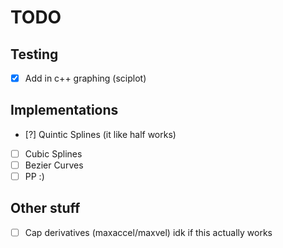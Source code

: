 # TODO

## Testing 
- [x] Add in c++ graphing (sciplot)

## Implementations
 - [?] Quintic Splines (it like half works)
 - [ ] Cubic Splines
 - [ ] Bezier Curves
 - [ ] PP :) 

## Other stuff
- [ ] Cap derivatives (maxaccel/maxvel) idk if this actually works
